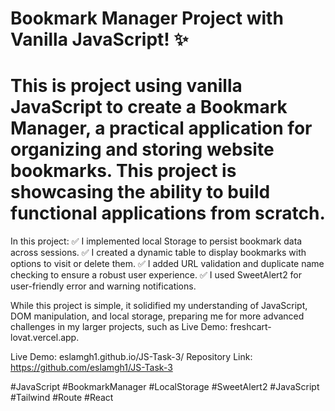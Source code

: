 # Bookmark Manager Project with Vanilla JavaScript! ✨

# This is project using vanilla JavaScript to create a Bookmark Manager, a practical application for organizing and storing website bookmarks. This project is showcasing the ability to build functional applications from scratch.

In this project: 
✅ I implemented local Storage to persist bookmark data across sessions. 
✅ I created a dynamic table to display bookmarks with options to visit or delete them. 
✅ I added URL validation and duplicate name checking to ensure a robust user experience. 
✅ I used SweetAlert2 for user-friendly error and warning notifications.

While this project is simple, it solidified my understanding of JavaScript, DOM manipulation, and local storage, preparing me for more advanced challenges in my larger projects, such as Live Demo: freshcart-lovat.vercel.app.

Live Demo: eslamgh1.github.io/JS-Task-3/
Repository Link:  https://github.com/eslamgh1/JS-Task-3

#JavaScript #BookmarkManager #LocalStorage #SweetAlert2
#JavaScript #Tailwind #Route #React

﻿
